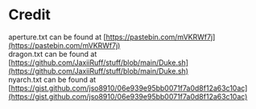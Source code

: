 # Credit
aperture.txt can be found at [https://pastebin.com/mVKRWf7j](https://pastebin.com/mVKRWf7j)  
dragon.txt can be found at [https://github.com/JaxiiRuff/stuff/blob/main/Duke.sh](https://github.com/JaxiiRuff/stuff/blob/main/Duke.sh)  
nyarch.txt can be found at [https://gist.github.com/jso8910/06e939e95bb0071f7a0d8f12a63c10ac](https://gist.github.com/jso8910/06e939e95bb0071f7a0d8f12a63c10ac)  
